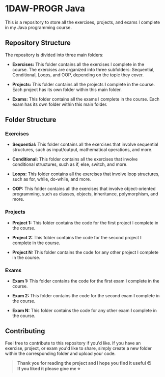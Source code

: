 # 1DAW-PROGR Java

This is a repository to store all the exercises, projects, and exams I complete in my Java programming course.

## Repository Structure

The repository is divided into three main folders:

- **Exercises:** This folder contains all the exercises I complete in the course. The exercises are organized into three subfolders: Sequential, Conditional, Loops, and OOP, depending on the topic they cover.

- **Projects:** This folder contains all the projects I complete in the course. Each project has its own folder within this main folder.

- **Exams:** This folder contains all the exams I complete in the course. Each exam has its own folder within this main folder.

## Folder Structure

### Exercises

- **Sequential:** This folder contains all the exercises that involve sequential structures, such as input/output, mathematical operations, and more.

- **Conditional:** This folder contains all the exercises that involve conditional structures, such as if, else, switch, and more.

- **Loops:** This folder contains all the exercises that involve loop structures, such as for, while, do-while, and more.

- **OOP:** This folder contains all the exercises that involve object-oriented programming, such as classes, objects, inheritance, polymorphism, and more.

### Projects

- **Project 1:** This folder contains the code for the first project I complete in the course.

- **Project 2:** This folder contains the code for the second project I complete in the course.

- **Project N:** This folder contains the code for any other project I complete in the course.

### Exams

- **Exam 1:** This folder contains the code for the first exam I complete in the course.

- **Exam 2:** This folder contains the code for the second exam I complete in the course.

- **Exam N:** This folder contains the code for any other exam I complete in the course.

## Contributing

Feel free to contribute to this repository if you'd like. If you have an exercise, project, or exam you'd like to share, simply create a new folder within the corresponding folder and upload your code.


> **Thank you for reading the project and I hope you find it useful 😉 <br>
> If you liked it please give me ⭐️**
